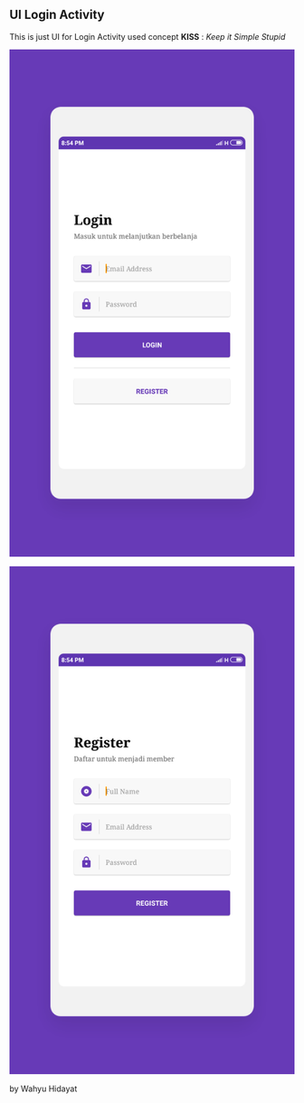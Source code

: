 ## UI Login Activity

This is just UI for Login Activity used concept __KISS__ : _Keep it Simple Stupid_

![picture alt](art/ss-login.png)

![picture alt](art/ss-register.png)

by Wahyu Hidayat
